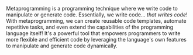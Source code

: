 ---
---

Metaprogramming is a programming technique where we write code to manipulate or generate code. Essentially, we write code... *that writes code*! With metaprogramming, we can create reusable code templates, automate repetitive tasks, and even extend the capabilities of the programming language itself! It's a powerful tool that empowers programmers to write more flexible and efficient code by leveraging the language's own features to manipulate and generate code dynamically.